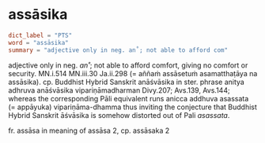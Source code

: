 # assāsika

``` toml
dict_label = "PTS"
word = "assāsika"
summary = "adjective only in neg. an˚; not able to afford com"
```

adjective only in neg. *an˚*; not able to afford comfort, giving no comfort or security. MN.i.514 MN.iii.30 Ja.ii.298 (= aññaṁ assāsetuṁ asamatthaṭāya na assāsika). cp. Buddhist Hybrid Sanskrit anāśvāsika in ster. phrase anitya adhruva anāśvāsika vipariṇāmadharman Divy.207; Avs.139, Avs.144; whereas the corresponding Pāli equivalent runs anicca addhuva asassata (= appāyuka) vipariṇāma\-dhamma thus inviting the conjecture that Buddhist Hybrid Sanskrit āśvāsika is somehow distorted out of Pali *asassata*.

fr. assāsa in meaning of assāsa 2, cp. assāsaka 2

